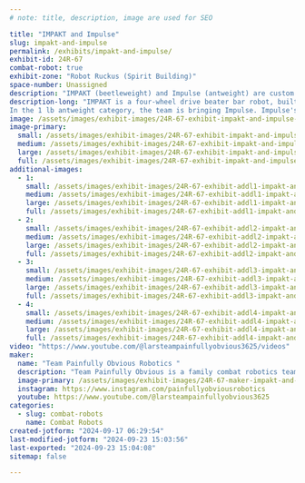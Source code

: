 ```yaml
---
# note: title, description, image are used for SEO

title: "IMPAKT and Impulse"
slug: impakt-and-impulse
permalink: /exhibits/impakt-and-impulse/
exhibit-id: 24R-67
combat-robot: true
exhibit-zone: "Robot Ruckus (Spirit Building)"
space-number: Unassigned
description: "IMPAKT (beetleweight) and Impulse (antweight) are custom robots, built and driven by Lars Elliott. "
description-long: "IMPAKT is a four-wheel drive beater bar robot, built and driven by Lars Elliott. IMPAKT's inaugural fights were at Hickory Bot Battles in NC in September 2023, where it took home 1st place. Lars first imagined this bot in Robot Rumble 2, and  brought it to life in Fusion 360. IMPAKT has a fighting record at National Havoc Robot League (NHRL) of 14-5 and is ranked #25. IMPAKT's body material is UHMW/TPU, it's weapon is a steel beater bar. Lars uses Repeat Robotics for his drive motors and ESCs. Known as a chaotic, knock out robot, IMPAKT's average fight times at NHRL have been 76 seconds.  
In the 1 lb antweight category, the team is bringing Impulse. Impulse's weapon is a horizonal spinner. The robot got a full redesign in the last 6 months. Impulse  recently took home first place at Battle in the 'Burg in PA. This marks Maryland-based Team Painfully Obvious' first appearance at Robot Ruckus. We're excited to be here!  "
image: /assets/images/exhibit-images/24R-67-exhibit-impakt-and-impulse-image-123650291-18-large.JPG
image-primary: 
  small: /assets/images/exhibit-images/24R-67-exhibit-impakt-and-impulse-image-123650291-18-small.JPG
  medium: /assets/images/exhibit-images/24R-67-exhibit-impakt-and-impulse-image-123650291-18-medium.JPG
  large: /assets/images/exhibit-images/24R-67-exhibit-impakt-and-impulse-image-123650291-18-large.JPG
  full: /assets/images/exhibit-images/24R-67-exhibit-impakt-and-impulse-image-123650291-18-full.JPG
additional-images: 
  - 1:
    small: /assets/images/exhibit-images/24R-67-exhibit-addl1-impakt-and-impulse-img-4540-small.jpg
    medium: /assets/images/exhibit-images/24R-67-exhibit-addl1-impakt-and-impulse-img-4540-medium.jpg
    large: /assets/images/exhibit-images/24R-67-exhibit-addl1-impakt-and-impulse-img-4540-large.jpg
    full: /assets/images/exhibit-images/24R-67-exhibit-addl1-impakt-and-impulse-img-4540-full.jpg
  - 2:
    small: /assets/images/exhibit-images/24R-67-exhibit-addl2-impakt-and-impulse-image-123650291-19-small.JPG
    medium: /assets/images/exhibit-images/24R-67-exhibit-addl2-impakt-and-impulse-image-123650291-19-medium.JPG
    large: /assets/images/exhibit-images/24R-67-exhibit-addl2-impakt-and-impulse-image-123650291-19-large.JPG
    full: /assets/images/exhibit-images/24R-67-exhibit-addl2-impakt-and-impulse-image-123650291-19-full.JPG
  - 3:
    small: /assets/images/exhibit-images/24R-67-exhibit-addl3-impakt-and-impulse-image-123650291-20-small.JPG
    medium: /assets/images/exhibit-images/24R-67-exhibit-addl3-impakt-and-impulse-image-123650291-20-medium.JPG
    large: /assets/images/exhibit-images/24R-67-exhibit-addl3-impakt-and-impulse-image-123650291-20-large.JPG
    full: /assets/images/exhibit-images/24R-67-exhibit-addl3-impakt-and-impulse-image-123650291-20-full.JPG
  - 4:
    small: /assets/images/exhibit-images/24R-67-exhibit-addl4-impakt-and-impulse-impulse-01-01-small.png
    medium: /assets/images/exhibit-images/24R-67-exhibit-addl4-impakt-and-impulse-impulse-01-01-medium.png
    large: /assets/images/exhibit-images/24R-67-exhibit-addl4-impakt-and-impulse-impulse-01-01-large.png
    full: /assets/images/exhibit-images/24R-67-exhibit-addl4-impakt-and-impulse-impulse-01-01-full.png
video: "https://www.youtube.com/@larsteampainfullyobvious3625/videos"
maker: 
  name: "Team Painfully Obvious Robotics "
  description: "Team Painfully Obvious is a family combat robotics team lead by Team Captain Lars Elliott (age 16) and his parents (Buffy and John). Lars also fights robots with Team Stamina at the National Havoc Robot League (NHRL). Lars will be competing in Robot Ruckus with his 3 lb beetleweight IMPAKT and his 1 lb. antweight robot, Impulse. IMPAKT has a custom egg-beater style vertical weapon. IMPAKT is also custom-built, with a horizonal spinner. Recognized as one of the best drivers in the sport, Lars is sponsored by Repeat Robotics and Husky Machining. "
  image-primary: /assets/images/exhibit-images/24R-67-maker-impakt-and-impulse-painfully-obvious-robotics-01-2-medium.png
  instagram: https://www.instagram.com/painfullyobviousrobotics
  youtube: https://www.youtube.com/@larsteampainfullyobvious3625
categories: 
  - slug: combat-robots
    name: Combat Robots
created-jotform: "2024-09-17 06:29:54"
last-modified-jotform: "2024-09-23 15:03:56"
last-exported: "2024-09-23 15:04:08"
sitemap: false

---
```

